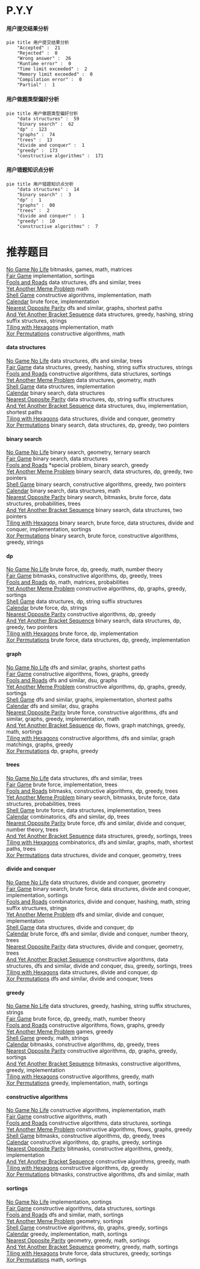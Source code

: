 # P.Y.Y
<!-- tabs:start -->
#### **用户提交结果分析**

```mermaid
pie title 用户提交结果分析
    "Accepted" :  21
    "Rejected" :  0
    "Wrong answer" :  26
    "Runtime error" :  0
    "Time limit exceeded" :  2
    "Memory limit exceeded" :  0
    "Compilation error" :  0
    "Partial" :  1
```
#### **用户做题类型偏好分析**

```mermaid
pie title 用户做题类型偏好分析
    "data structures" :  59
    "binary search" :  62
    "dp" :  123
    "graphs" :  74
    "trees" :  13
    "divide and conquer" :  1
    "greedy" :  173
    "constructive algorithms" :  171
```
#### **用户错题知识点分析**

```mermaid
pie title 用户错题知识点分析
    "data structures" :  14
    "binary search" :  3
    "dp" :  1
    "graphs" :  00
    "trees" :  2
    "divide and conquer" :  1
    "greedy" :  10
    "constructive algorithms" :  7
```
<!-- tabs:end -->
# 推荐题目
[No Game No Life](http://codeforces.com/problemset/problem/1411/G)		bitmasks,
                        games,
                        math,
                        matrices		  
[Fair Game](http://codeforces.com/problemset/problem/864/A)		implementation,
                        sortings		  
[Fools and Roads](http://codeforces.com/problemset/problem/191/C)		data structures,
                        dfs and similar,
                        trees		  
[Yet Another Meme Problem](http://codeforces.com/problemset/problem/1288/B)		math		  
[Shell Game](http://codeforces.com/problemset/problem/777/A)		constructive algorithms,
                        implementation,
                        math		  
[Calendar](http://codeforces.com/problemset/problem/304/B)		brute force,
                        implementation		  
[Nearest Opposite Parity](http://codeforces.com/problemset/problem/1272/E)		dfs and similar,
                        graphs,
                        shortest paths		  
[And Yet Another Bracket Sequence](http://codeforces.com/problemset/problem/524/F)		data structures,
                        greedy,
                        hashing,
                        string suffix structures,
                        strings		  
[Tiling with Hexagons](http://codeforces.com/problemset/problem/216/A)		implementation,
                        math		  
[Xor Permutations](http://codeforces.com/problemset/problem/1168/E)		constructive algorithms,
                        math		  
<!-- tabs:start -->
#### **data structures**
[No Game No Life](http://codeforces.com/problemset/problem/191/C)		data structures,
                        dfs and similar,
                        trees		  
[Fair Game](http://codeforces.com/problemset/problem/524/F)		data structures,
                        greedy,
                        hashing,
                        string suffix structures,
                        strings		  
[Fools and Roads](http://codeforces.com/problemset/problem/1353/D)		constructive algorithms,
                        data structures,
                        sortings		  
[Yet Another Meme Problem](http://codeforces.com/problemset/problem/650/A)		data structures,
                        geometry,
                        math		  
[Shell Game](http://codeforces.com/problemset/problem/1468/C)		data structures,
                        implementation		  
[Calendar](http://codeforces.com/problemset/problem/576/E)		binary search,
                        data structures		  
[Nearest Opposite Parity](http://codeforces.com/problemset/problem/1063/F)		data structures,
                        dp,
                        string suffix structures		  
[And Yet Another Bracket Sequence](https://codeforces.com/contest/1483/problem/B)		data structures,
                        dsu,
                        implementation,
                        shortest paths		  
[Tiling with Hexagons](http://codeforces.com/problemset/problem/678/F)		data structures,
                        divide and conquer,
                        geometry		  
[Xor Permutations](http://codeforces.com/problemset/problem/1492/C)		binary search,
                        data structures,
                        dp,
                        greedy,
                        two pointers		  
#### **binary search**
[No Game No Life](http://codeforces.com/problemset/problem/613/A)		binary search,
                        geometry,
                        ternary search		  
[Fair Game](http://codeforces.com/problemset/problem/576/E)		binary search,
                        data structures		  
[Fools and Roads](http://codeforces.com/problemset/problem/1488/D)		*special problem,
                        binary search,
                        greedy		  
[Yet Another Meme Problem](http://codeforces.com/problemset/problem/1492/C)		binary search,
                        data structures,
                        dp,
                        greedy,
                        two pointers		  
[Shell Game](http://codeforces.com/problemset/problem/1463/D)		binary search,
                        constructive algorithms,
                        greedy,
                        two pointers		  
[Calendar](http://codeforces.com/problemset/problem/1490/G)		binary search,
                        data structures,
                        math		  
[Nearest Opposite Parity](http://codeforces.com/problemset/problem/1479/D)		binary search,
                        bitmasks,
                        brute force,
                        data structures,
                        probabilities,
                        trees		  
[And Yet Another Bracket Sequence](http://codeforces.com/problemset/problem/1436/E)		binary search,
                        data structures,
                        two pointers		  
[Tiling with Hexagons](http://codeforces.com/problemset/problem/1461/D)		binary search,
                        brute force,
                        data structures,
                        divide and conquer,
                        implementation,
                        sortings		  
[Xor Permutations](http://codeforces.com/problemset/problem/1493/C)		binary search,
                        brute force,
                        constructive algorithms,
                        greedy,
                        strings		  
#### **dp**
[No Game No Life](http://codeforces.com/problemset/problem/822/D)		brute force,
                        dp,
                        greedy,
                        math,
                        number theory		  
[Fair Game](http://codeforces.com/problemset/problem/429/C)		bitmasks,
                        constructive algorithms,
                        dp,
                        greedy,
                        trees		  
[Fools and Roads](http://codeforces.com/problemset/problem/618/G)		dp,
                        math,
                        matrices,
                        probabilities		  
[Yet Another Meme Problem](http://codeforces.com/problemset/problem/1296/E1)		constructive algorithms,
                        dp,
                        graphs,
                        greedy,
                        sortings		  
[Shell Game](http://codeforces.com/problemset/problem/1063/F)		data structures,
                        dp,
                        string suffix structures		  
[Calendar](http://codeforces.com/problemset/problem/1331/F)		brute force,
                        dp,
                        strings		  
[Nearest Opposite Parity](http://codeforces.com/problemset/problem/1245/B)		constructive algorithms,
                        dp,
                        greedy		  
[And Yet Another Bracket Sequence](http://codeforces.com/problemset/problem/1492/C)		binary search,
                        data structures,
                        dp,
                        greedy,
                        two pointers		  
[Tiling with Hexagons](https://codeforces.com/contest/1457/problem/C)		brute force,
                        dp,
                        implementation		  
[Xor Permutations](http://codeforces.com/problemset/problem/1491/C)		brute force,
                        data structures,
                        dp,
                        greedy,
                        implementation		  
#### **graph**
[No Game No Life](http://codeforces.com/problemset/problem/1272/E)		dfs and similar,
                        graphs,
                        shortest paths		  
[Fair Game](http://codeforces.com/problemset/problem/269/C)		constructive algorithms,
                        flows,
                        graphs,
                        greedy		  
[Fools and Roads](http://codeforces.com/problemset/problem/28/B)		dfs and similar,
                        dsu,
                        graphs		  
[Yet Another Meme Problem](http://codeforces.com/problemset/problem/1296/E1)		constructive algorithms,
                        dp,
                        graphs,
                        greedy,
                        sortings		  
[Shell Game](http://codeforces.com/problemset/problem/1301/F)		dfs and similar,
                        graphs,
                        implementation,
                        shortest paths		  
[Calendar](http://codeforces.com/problemset/problem/977/E)		dfs and similar,
                        dsu,
                        graphs		  
[Nearest Opposite Parity](http://codeforces.com/problemset/problem/1487/C)		brute force,
                        constructive algorithms,
                        dfs and similar,
                        graphs,
                        greedy,
                        implementation,
                        math		  
[And Yet Another Bracket Sequence](http://codeforces.com/problemset/problem/1437/C)		dp,
                        flows,
                        graph matchings,
                        greedy,
                        math,
                        sortings		  
[Tiling with Hexagons](http://codeforces.com/problemset/problem/1470/D)		constructive algorithms,
                        dfs and similar,
                        graph matchings,
                        graphs,
                        greedy		  
[Xor Permutations](http://codeforces.com/problemset/problem/1476/C)		dp,
                        graphs,
                        greedy		  
#### **trees**
[No Game No Life](http://codeforces.com/problemset/problem/191/C)		data structures,
                        dfs and similar,
                        trees		  
[Fair Game](http://codeforces.com/problemset/problem/960/D)		brute force,
                        implementation,
                        trees		  
[Fools and Roads](http://codeforces.com/problemset/problem/429/C)		bitmasks,
                        constructive algorithms,
                        dp,
                        greedy,
                        trees		  
[Yet Another Meme Problem](http://codeforces.com/problemset/problem/1479/D)		binary search,
                        bitmasks,
                        brute force,
                        data structures,
                        probabilities,
                        trees		  
[Shell Game](http://codeforces.com/problemset/problem/1511/C)		brute force,
                        data structures,
                        implementation,
                        trees		  
[Calendar](http://codeforces.com/problemset/problem/1499/F)		combinatorics,
                        dfs and similar,
                        dp,
                        trees		  
[Nearest Opposite Parity](http://codeforces.com/problemset/problem/1491/E)		brute force,
                        dfs and similar,
                        divide and conquer,
                        number theory,
                        trees		  
[And Yet Another Bracket Sequence](http://codeforces.com/problemset/problem/1466/D)		data structures,
                        greedy,
                        sortings,
                        trees		  
[Tiling with Hexagons](http://codeforces.com/problemset/problem/1495/D)		combinatorics,
                        dfs and similar,
                        graphs,
                        math,
                        shortest paths,
                        trees		  
[Xor Permutations](http://codeforces.com/problemset/problem/1303/G)		data structures,
                        divide and conquer,
                        geometry,
                        trees		  
#### **divide and conquer**
[No Game No Life](http://codeforces.com/problemset/problem/678/F)		data structures,
                        divide and conquer,
                        geometry		  
[Fair Game](http://codeforces.com/problemset/problem/1461/D)		binary search,
                        brute force,
                        data structures,
                        divide and conquer,
                        implementation,
                        sortings		  
[Fools and Roads](http://codeforces.com/problemset/problem/1466/G)		combinatorics,
                        divide and conquer,
                        hashing,
                        math,
                        string suffix structures,
                        strings		  
[Yet Another Meme Problem](http://codeforces.com/problemset/problem/1490/D)		dfs and similar,
                        divide and conquer,
                        implementation		  
[Shell Game](https://codeforces.com/contest/1483/problem/C)		data structures,
                        divide and conquer,
                        dp		  
[Calendar](http://codeforces.com/problemset/problem/1491/E)		brute force,
                        dfs and similar,
                        divide and conquer,
                        number theory,
                        trees		  
[Nearest Opposite Parity](http://codeforces.com/problemset/problem/1303/G)		data structures,
                        divide and conquer,
                        geometry,
                        trees		  
[And Yet Another Bracket Sequence](http://codeforces.com/problemset/problem/1494/D)		constructive algorithms,
                        data structures,
                        dfs and similar,
                        divide and conquer,
                        dsu,
                        greedy,
                        sortings,
                        trees		  
[Tiling with Hexagons](http://codeforces.com/problemset/problem/1482/E)		data structures,
                        divide and conquer,
                        dp		  
[Xor Permutations](http://codeforces.com/problemset/problem/566/C)		dfs and similar,
                        divide and conquer,
                        trees		  
#### **greedy**
[No Game No Life](http://codeforces.com/problemset/problem/524/F)		data structures,
                        greedy,
                        hashing,
                        string suffix structures,
                        strings		  
[Fair Game](http://codeforces.com/problemset/problem/822/D)		brute force,
                        dp,
                        greedy,
                        math,
                        number theory		  
[Fools and Roads](http://codeforces.com/problemset/problem/269/C)		constructive algorithms,
                        flows,
                        graphs,
                        greedy		  
[Yet Another Meme Problem](https://codeforces.com/contest/299/problem/C)		games,
                        greedy		  
[Shell Game](http://codeforces.com/problemset/problem/508/B)		greedy,
                        math,
                        strings		  
[Calendar](http://codeforces.com/problemset/problem/429/C)		bitmasks,
                        constructive algorithms,
                        dp,
                        greedy,
                        trees		  
[Nearest Opposite Parity](http://codeforces.com/problemset/problem/1296/E1)		constructive algorithms,
                        dp,
                        graphs,
                        greedy,
                        sortings		  
[And Yet Another Bracket Sequence](http://codeforces.com/problemset/problem/960/C)		bitmasks,
                        constructive algorithms,
                        greedy,
                        implementation		  
[Tiling with Hexagons](http://codeforces.com/problemset/problem/1353/A)		constructive algorithms,
                        greedy,
                        math		  
[Xor Permutations](http://codeforces.com/problemset/problem/1361/B)		greedy,
                        implementation,
                        math,
                        sortings		  
#### **constructive algorithms**
[No Game No Life](http://codeforces.com/problemset/problem/777/A)		constructive algorithms,
                        implementation,
                        math		  
[Fair Game](http://codeforces.com/problemset/problem/1168/E)		constructive algorithms,
                        math		  
[Fools and Roads](http://codeforces.com/problemset/problem/1353/D)		constructive algorithms,
                        data structures,
                        sortings		  
[Yet Another Meme Problem](http://codeforces.com/problemset/problem/269/C)		constructive algorithms,
                        flows,
                        graphs,
                        greedy		  
[Shell Game](http://codeforces.com/problemset/problem/429/C)		bitmasks,
                        constructive algorithms,
                        dp,
                        greedy,
                        trees		  
[Calendar](http://codeforces.com/problemset/problem/1296/E1)		constructive algorithms,
                        dp,
                        graphs,
                        greedy,
                        sortings		  
[Nearest Opposite Parity](http://codeforces.com/problemset/problem/960/C)		bitmasks,
                        constructive algorithms,
                        greedy,
                        implementation		  
[And Yet Another Bracket Sequence](http://codeforces.com/problemset/problem/1353/A)		constructive algorithms,
                        greedy,
                        math		  
[Tiling with Hexagons](http://codeforces.com/problemset/problem/1245/B)		constructive algorithms,
                        dp,
                        greedy		  
[Xor Permutations](http://codeforces.com/problemset/problem/1152/B)		bitmasks,
                        constructive algorithms,
                        dfs and similar,
                        math		  
#### **sortings**
[No Game No Life](http://codeforces.com/problemset/problem/864/A)		implementation,
                        sortings		  
[Fair Game](http://codeforces.com/problemset/problem/1353/D)		constructive algorithms,
                        data structures,
                        sortings		  
[Fools and Roads](http://codeforces.com/problemset/problem/977/D)		dfs and similar,
                        math,
                        sortings		  
[Yet Another Meme Problem](http://codeforces.com/problemset/problem/598/C)		geometry,
                        sortings		  
[Shell Game](http://codeforces.com/problemset/problem/1296/E1)		constructive algorithms,
                        dp,
                        graphs,
                        greedy,
                        sortings		  
[Calendar](http://codeforces.com/problemset/problem/1361/B)		greedy,
                        implementation,
                        math,
                        sortings		  
[Nearest Opposite Parity](https://codeforces.com/contest/1496/problem/C)		geometry,
                        greedy,
                        math,
                        sortings		  
[And Yet Another Bracket Sequence](http://codeforces.com/problemset/problem/1495/A)		geometry,
                        greedy,
                        math,
                        sortings		  
[Tiling with Hexagons](http://codeforces.com/problemset/problem/1497/A)		brute force,
                        data structures,
                        greedy,
                        sortings		  
[Xor Permutations](http://codeforces.com/problemset/problem/1427/A)		math,
                        sortings		  
<!-- tabs:end -->
